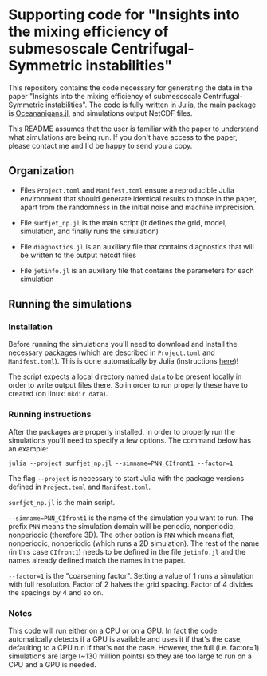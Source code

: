 # Supporting code for "Insights into the mixing efficiency of submesoscale Centrifugal-Symmetric instabilities"

This repository contains the code necessary for generating the data in the paper "Insights into the
mixing efficiency of submesoscale Centrifugal-Symmetric instabilities". The code is fully written
in Julia, the main package is
[Oceananigans.jl](https://clima.github.io/OceananigansDocumentation/stable/), and simulations output
NetCDF files.

This README assumes that the user is familiar with the paper to understand what simulations are being run.
If you don't have access to the paper, please contact me and I'd be happy to send you a copy.

## Organization

- Files `Project.toml` and `Manifest.toml` ensure a reproducible Julia environment that should
  generate identical results to those in the paper, apart from the randomness in the initial noise and
machine imprecision.

- File `surfjet_np.jl` is the main script (it defines the grid, model, simulation, and finally runs
  the simulation)

- File `diagnostics.jl` is an auxiliary file that contains diagnostics that will be written to the
  output netcdf files

- File `jetinfo.jl` is an auxiliary file that contains the parameters for each simulation



## Running the simulations

### Installation

Before running the simulations you'll need to download and install the necessary packages (which are
described in `Project.toml` and `Manifest.toml`). This is done automatically by Julia (instructions
[here](https://pkgdocs.julialang.org/v1/environments/#Using-someone-else's-project))!

The script expects a local directory named `data` to be present locally in order to write output files there. So in order to
run properly these have to created (on linux: `mkdir data`).


### Running instructions

After the packages are properly installed, in order to properly run the simulations you'll need to
specify a few options. The command below has an example:

```
julia --project surfjet_np.jl --simname=PNN_CIfront1 --factor=1
```

The flag `--project` is necessary to start Julia with the package versions defined in `Project.toml`
and `Manifest.toml`.

`surfjet_np.jl` is the main script.

`--simname=PNN_CIfront1` is the name of the simulation you want to run. The prefix `PNN` means the
simulation domain will be periodic, nonperiodic, nonperiodic (therefore 3D). The other option is
`FNN` which means flat, nonperiodic, nonperiodic (which runs a 2D simulation). The rest of the name
(in this case `CIfront1`) needs to be defined in the file `jetinfo.jl` and the names already defined
match the names in the paper.

`--factor=1` is the "coarsening factor". Setting a value of 1 runs a simulation with full
resolution. Factor of 2 halves the grid spacing. Factor of 4 divides the spacings by 4 and so on.

### Notes

This code will run either on a CPU or on a GPU. In fact the code automatically detects if a GPU is available
and uses it if that's the case, defaulting to a CPU run if that's not the case. However, the full (i.e. factor=1) 
simulations are large (~130 million points) so they are too large to run on a CPU and a GPU is needed.


